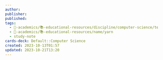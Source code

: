 ```yaml
---
author: 
publisher: 
published: 
tags:
  - 🔴-academics/📚-educational-resources/discipline/computer-science/technology/yarn
  - 🔴-academics/📚-educational-resources/name/yarn
  - study-note
cards-deck: Default::Computer Science
created: 2023-10-13T01:57
updated: 2023-10-21T13:20
---
```

